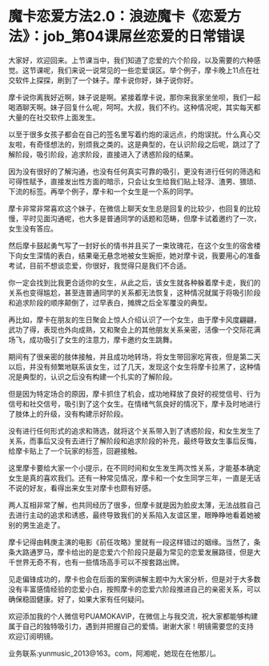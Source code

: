 # 魔卡恋爱方法2.0：浪迹魔卡《恋爱方法》：job_第04课屌丝恋爱的日常错误

大家好，欢迎回来。上节课当中，我们知道了恋爱的六个阶段，以及需要的六种感觉。这节课呢，我们来说一说常见的一些恋爱误区。举个例子，摩卡晚上11点在社交软件上探探，刷到了一个妹子。摩卡说你好，妹子说你好。

摩卡说你离我好近啊，妹子说是啊。紧接着摩卡说，那你来我家坐坐呗，我们一起喝酒聊天啊。妹子回复什么呢，呵呵。大叔，我们不约。这种情况呢，其实每天都大量的在社交软件上面发生。

以至于很多女孩子都会在自己的签名里写着约炮的滚远点，约炮误扰。什么真心交友啦，有奇怪想法的，别烦我之类的。这是典型的，在认识阶段之后呢，跳过了了解阶段，吸引阶段，追求阶段，直接进入了诱惑阶段的结果。

因为没有很好的了解沟通，也没有任何真实可靠的吸引，更没有进行任何的筛选和可得性赋予，直接发出性方面的暗示，只会让女生给我们贴上轻浮、渣男、猥琐、下流的标签。再举个例子，摩卡和一个女生是一个系的同学。

摩卡非常非常喜欢这个妹子，在微信上聊天女生总是回复的比较少，也回复的比较慢，平时见面沟通呢，也大多是普通同学的话题和范畴，但摩卡试着邀约了一次，女生没有答应。

然后摩卡鼓起勇气写了一封好长的情书并且买了一束玫瑰花，在这个女生的宿舍楼下向女生深情的表白，结果毫无悬念地被女生婉拒，她对摩卡说，我要用心的准备考试，目前不想谈恋爱，你很好，我觉得只是我们不合适。

你一定会找到比我更合适你的女生，从此之后，该女生就各种躲着摩卡走，我们的关系也变得尴尬，甚至连普通同学的关系都无法恢复，这种情况就属于将吸引阶段和追求阶段的顺序颠倒了，过早表白，摊牌之后全军覆没的典型。

再比如，摩卡在朋友的生日聚会上惊人介绍认识了一个女生，由于摩卡风度翩翩，武功了得，表现也外向成熟，又和聚会上的其他朋友关系亲密，活像一个交际花满场飞，成功吸引了女生的注意力，摩卡邀约女生跳舞。

期间有了很亲密的肢体接触，并且成功地转场，将女生带回家吃宵夜，但是第二天以后，并没有频繁地联系该女生，过了几天，发现这个女生将摩卡拉黑了，这种情况是典型的，认识之后没有构建一个扎实的了解阶段。

但是因为特定场合的原因，摩卡抓住了机会，成功地释放了良好的视觉信号、行为信号和社交信号，吸引到了这个女生。在情绪气氛良好的情况下，摩卡及时地进行了肢体上的升级，没有构建示好阶段。

没有进行任何形式的追求和筛选，就将这个关系带入到了诱惑阶段，和女生发生了关系，而事后又没有去进行了解阶段和追求阶段的补充，最终导致女生事后反悔，给摩卡贴上了一个玩家的标签，回避接触。

这里摩卡要给大家一个小提示，在不同时间和女生发生两次性关系，才能基本确定女生是真的喜欢我们。还有一种常见情况，摩卡和一个女生同学三年，一直是无话不说的好友，看得出来女生对摩卡也颇有好感。

两人互相非常了解，也共同经历了很多，但摩卡就是因为脸皮太薄，无法战胜自己去进行主动的追求和诱惑，最终导致我们的关系陷入友谊区里，眼睁睁地看着她被别的男生追走了。

摩卡记得由韩庚主演的电影《前任攻略》里就有一段这样错过的姻缘。当然了，条条大路通罗马，摩卡给出的是恋爱六个阶段只是最为常见的恋爱发展路径，但是大千世界无奇不有，也有一些情场高手可以不按套路出牌。

见走偏锋成功的，摩卡也会在后面的案例讲解主题中为大家分析，但是对于大多数没有丰富感情经验的恋爱小白，按照摩卡的恋爱六阶段推进自己的亲密关系，可以确保稳固健康。好了，如果大家有任何疑问。

欢迎添加我的个人微信号PUAMOKAVIP，在微信上与我交流，祝大家都能够构建属于自己的独特吸引力，遇到并把握自己的爱情。谢谢大家！明镜需要您的支持 欢迎订阅明镜。

业务联系:yunmusic_2013@163。com，阿湘呢，她现在在他那儿。